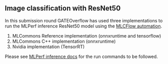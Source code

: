 ## Image classification with ResNet50

In this submission round GATEOverflow has used three implementations to run the MLPerf inference ResNet50 model using the [MLCFlow automation](https://github.com/mlcommons/mlcflow).

1. MLCommons Reference implementation (onnxruntime and tensorflow)
2. MLCommons C++ implementation (onnxruntime)
3. Nvidia implementation (TensorRT)
 
Please see [MLPerf inference docs](https://docs.mlcommons.org/inference/benchmarks/image_classification/resnet50/) for the run commands to be followed.

